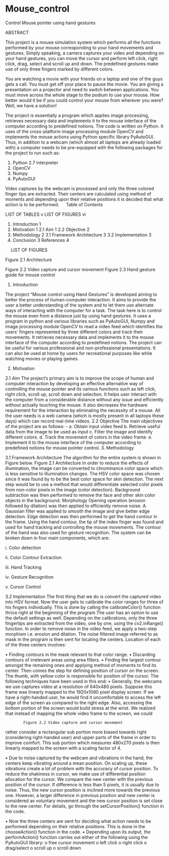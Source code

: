 # Mouse_control
Control Mouse pointer using hand gestures

ABSTRACT

This project is a mouse simulation system which performs all the functions performed by your mouse corresponding to your hand movements and gestures. Simply speaking, a camera captures your video and depending on your hand gestures, you can move the cursor and perform left click, right click, drag, select and scroll up and down. The predefined gestures make use of only three fingers marked by different colors.

You are watching a movie with your friends on a laptop and one of the guys gets a call. You must get off your place to pause the movie. You are giving a presentation on a projector and need to switch between applications. You must move across the whole stage to the podium to use your mouse. How better would it be if you could control your mouse from wherever you were? Well, we have a solution!

The project is essentially a program which applies image processing, retrieves necessary data and implements it to the mouse interface of the computer according to predefined notions. The code is written on Python. It uses of the cross-platform image processing module OpenCV and implements the mouse actions using Python specific library PyAutoGUI. Thus, in addition to a webcam (which almost all laptops are already loaded with) a computer needs to be pre-equipped with the following packages for the project to run such as:
1. Python 2.7 interpreter
2. OpenCV
3. Numpy
4. PyAutoGUI
 
Video captures by the webcam is processed and only the three colored finger tips are extracted. Their centers are calculated using method of moments and depending upon their relative positions it is decided that what action is to be performed.
 
Table of Contents

LIST OF TABLES	v
LIST OF FIGURES	vi
1.	Introduction	1
2.	Motivation	1
2.1	Aim	1
2.2	Objective	2
3.	Methodology	2
3.1	Framework Architecture	3
3.2	Implementation	3
4.	Conclusion	3
References	4

 
LIST OF FIGURES


Figure  ‎2.1 Architecture

Figure 2.2 Video capture and cursor movement
Figure 2.3 Hand gesture guide for mouse control  
1.	Introduction

The project “Mouse control using Hand Gestures” is developed aiming to better the process of human-computer interaction. It aims to provide the user a better understanding of the system and to let them use alternate ways of interacting with the computer for a task. 
The task here is to control the mouse even from a distance just by using hand gestures. It uses a program in python and various libraries such as PyAutoGUI, Numpy and image processing module OpenCV to read a video feed which identifies the users’ fingers represented by three different colors and track their movements. It retrieves necessary data and implements it to the mouse interface of the computer according to predefined notions.
The project can be useful for various professional and non-professional presentations. It can also be used at home by users for recreational purposes like while watching movies or playing games. 

2.	Motivation

2.1 Aim
The project’s primary aim is to improve the scope of human and computer interaction by developing an effective alternative way of controlling the mouse pointer and its various functions such as left click, right click, scroll up, scroll down and selection. It helps user interact with the computer from a considerable distance without any issue and efficiently without actually touching the mouse. It also decreases the hardware requirement for the interaction by eliminating the necessity of a mouse. All the user needs is a web camera (which is mostly present in all laptops these days) which can record real-time videos. 
2.2 Objective
The main objectives of the project are as follows: -
a.  Obtain input video feed 
b. Retrieve useful data from the image to be used as input
c. Filter the image and identify different colors.
d. Track the movement of colors in the video frame. 
e.  Implement it to the mouse interface of the computer according to predefined notions for mouse pointer control. 
3.	Methodology

3.1	Framework Architecture
The algorithm for the entire system is shown in Figure below.
				Figure 2.1 Architecture
In order to reduce the effects of illumination, the image can be converted to chrominance color space which is less sensitive to illumination changes. The HSV color space was chosen since it was found by to be the best color space for skin detection. The next step would be to use a method that would differentiate selected color pixels from non-color pixels in the image (color detection). Background subtraction was then performed to remove the face and other skin color objects in the background. Morphology Opening operation (erosion followed by dilation) was then applied to efficiently remove noise. A Gaussian filter was applied to smooth the image and give better edge detection. Edge detection was then performed to get the hand contour in the frame. Using the hand contour, the tip of the index finger was found and used for hand tracking and controlling the mouse movements. The contour of the hand was also used for gesture recognition. The system can be broken down in four main components, which are:



i.	Color detection

ii.	Color Contour Extraction

iii.	Hand Tracking

iv.	Gesture Recognition

v.	Cursor Control




3.2 Implementation
The first thing that we do is convert the captured video into HSV format. Now the user gets to calibrate the color ranges for three of his fingers individually. This is done by calling the calibrateColor() function thrice right at the beginning of the program The user has an option to use the default settings as well. Depending on the calibrations, only the three fingertips are extracted from the video, one   by one, using the cv2.inRange() function. In order to remove noise in the video feed, we apply a two-step morphism i.e. erosion and dilation. The noise filtered image referred to as mask in the program is then sent for locating the centers.
Location of each of the three centers involves:

•	Finding contours in the mask relevant to that color range.
•	Discarding contours of irrelevant areas using area filters.
•	Finding the largest contour amongst the remaining ones and applying method of moments to find its center.
Then comes the step for defining position of cursor on the screen. The thumb, with yellow color is responsible for position of the cursor. The following techniques have been used in this end:
•	Generally, the webcams we use captures video at a resolution of 640x480 pixels.
Suppose this frame was linearly mapped to the 1920x1080 pixel display screen. If we have a right-handed user, he would find it uncomfortable to access the left edge of the screen as compared to the right edge. Also, accessing the bottom portion of the screen would build stress at the wrist.
We realized that instead of mapping the whole video frame to the screen, we could 











			Figure 2.2 Video capture and cursor movement

rather consider a rectangular sub portion more biased towards right (considering right-handed user) and upper parts of the frame in order to improve comfort. This sub portion which measures 480x270 pixels is then linearly mapped to the screen with a scaling factor of 4.


•	Due to noise captured by the webcam and vibrations in the hand, the centers keep vibrating around a mean position. On scaling up, these vibrations create a lot of problem with the accuracy of cursor position. To reduce the shakiness in cursor, we make use of differential position allocation for the cursor. We compare the new center with the previous position of the cursor. If difference is less than 5 pixels, it is usually due to noise. Thus, the new cursor position is inclined more towards the previous one. However, a larger difference in previous position and new center is considered as voluntary movement and the new cursor position is set close to the new center. For details, go through the setCursorPosition() function in the code.


•	Now the three centers are sent for deciding what action needs to be performed depending on their relative positions. This is done in the chooseAction() function in the code.
•	Depending upon its output, the performAction() function carries out either of the following using the PyAutoGUI library:
o	free cursor movement
o	left click
o	right click
o	drag/select
o	scroll up
o	scroll down


